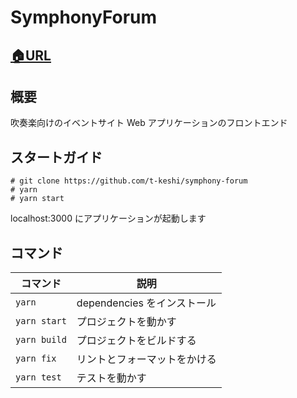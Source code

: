# SymphonyForum

## [🏠URL](https://symphony-forum.firebaseapp.com/)

## 概要

吹奏楽向けのイベントサイト Web アプリケーションのフロントエンド

## スタートガイド

    # git clone https://github.com/t-keshi/symphony-forum
    # yarn
    # yarn start

localhost:3000 にアプリケーションが起動します

## コマンド

| コマンド     | 説明                         |
| ------------ | ---------------------------- |
| `yarn`       | dependencies をインストール  |
| `yarn start` | プロジェクトを動かす         |
| `yarn build` | プロジェクトをビルドする     |
| `yarn fix`   | リントとフォーマットをかける |
| `yarn test`  | テストを動かす               |
